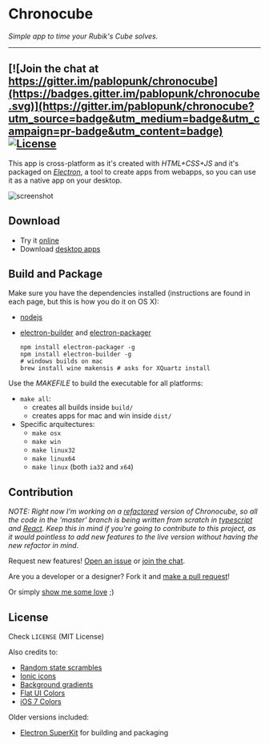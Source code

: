 # Chronocube

*Simple app to time your Rubik's Cube solves.*

***

[![Join the chat at https://gitter.im/pablopunk/chronocube](https://badges.gitter.im/pablopunk/chronocube.svg)](https://gitter.im/pablopunk/chronocube?utm_source=badge&utm_medium=badge&utm_campaign=pr-badge&utm_content=badge) [![License](http://img.shields.io/:license-mit-blue.svg)](https://raw.githubusercontent.com/pablopunk/chronocube/master/LICENSE)
---

This app is cross-platform as it's created with *HTML+CSS+JS* and it's packaged on *[Electron](https://github.com/atom/electron)*, a tool to create apps from webapps, so you can use it as a native app on your desktop.

![screenshot](http://f.cl.ly/items/2C1t2m3r3D0H3A392a2t/screenshot-black.png)

## Download
- Try it [online](http://chronocube.pablopunk.com)
- Download [desktop apps](https://github.com/pablopunk/chronocube/releases)


## Build and Package

Make sure you have the dependencies installed (instructions are found in each page, but this is how you do it on OS X):

- [nodejs](https://nodejs.org/en/)
- [electron-builder](https://github.com/maxogden/electron-packager) and [electron-packager](https://github.com/maxogden/electron-packager)

    ```shell
  npm install electron-packager -g
  npm install electron-builder -g
  # windows builds on mac
  brew install wine makensis # asks for XQuartz install
    ```

Use the *MAKEFILE* to build the executable for all platforms:

- `make all`:
  * creates all builds inside `build/`
  * creates apps for mac and win inside `dist/`
- Specific arquitectures:
  * `make osx`
  * `make win`
  * `make linux32`
  * `make linux64`
  * `make linux` (both `ia32` and `x64`)

## Contribution

*NOTE: Right now I'm working on a [refactored](https://github.com/pablopunk/chronocube/commits/react) version of Chronocube, so all the code in the 'master' branch is being written from scratch in [typescript](https://github.com/Microsoft/TypeScript) and [React](https://facebook.github.io/react/). Keep this in mind if you're going to contribute to this project, as it would pointless to add new features to the live version without having the new refactor in mind.*

Request new features! [Open an issue](https://github.com/pablopunk/chronocube/issues) or [join the chat](https://gitter.im/pablopunk/chronocube?utm_source=badge&utm_medium=badge&utm_campaign=pr-badge&utm_content=badge).

Are you a developer or a designer? Fork it and [make a pull request](https://github.com/pablopunk/chronocube/pulls)!

Or simply [show me some love](https://twitter.com/pablopunk) ;)


## License
Check `LICENSE` (MIT License)

Also credits to:
- [Random state scrambles](https://github.com/cubing/jsss)
- [Ionic icons](http://ionicons.com/)
- [Background gradients](http://uigradients.com)
- [Flat UI Colors](http://flatuicolors.com/)
- [iOS 7 Colors](http://ios7colors.com/)

Older versions included:
- [Electron SuperKit](https://github.com/Aluxian/electron-superkit) for building and packaging

